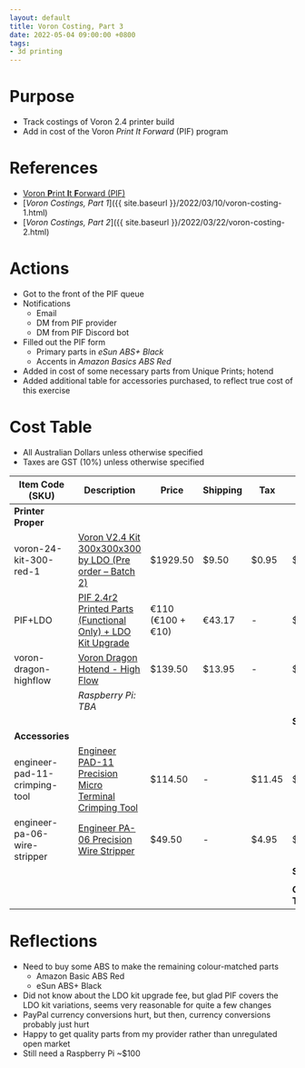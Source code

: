 ```yaml
---
layout: default
title: Voron Costing, Part 3
date: 2022-05-04 09:00:00 +0800
tags:
- 3d printing
---
```


# Purpose
- Track costings of Voron 2.4 printer build
- Add in cost of the Voron *Print It Forward* (PIF) program

# References
- [Voron **P**rint **I**t **F**orward (PIF)](https://pif.voron.dev/)
- [*Voron Costings, Part 1*]({{ site.baseurl }}/2022/03/10/voron-costing-1.html)
- [*Voron Costings, Part 2*]({{ site.baseurl }}/2022/03/22/voron-costing-2.html)

# Actions
- Got to the front of the PIF queue
- Notifications
  - Email
  - DM from PIF provider
  - DM from PIF Discord bot
- Filled out the PIF form
  - Primary parts in *eSun ABS+ Black*
  - Accents in *Amazon Basics ABS Red*
- Added in cost of some necessary parts from Unique Prints; hotend
- Added additional table for accessories purchased, to reflect true cost of this exercise

# Cost Table
- All Australian Dollars unless otherwise specified
- Taxes are GST (10%)  unless otherwise specified

| Item Code (SKU) | Description | Price | Shipping | Tax | Net | Running Total |
| ---       | ---         | ---   | ---      | --- | ---   | ---           |
| **Printer Proper** ||||||
| voron-24-kit-300-red-1 | [Voron V2.4 Kit 300x300x300 by LDO (Pre order – Batch 2)](https://uniqueprints.shop/shop/ldo/voron-v2-4-kit-300x300x300-by-ldo-pre-order-batch-2/) | $1929.50 | $9.50 | $0.95 | $1939.95 | $1939.95 |
| PIF+LDO | [PIF 2.4r2 Printed Parts (Functional Only) + LDO Kit Upgrade](https://pif.voron.dev/) | €110 (€100 + €10) | €43.17 | - | $237.97 | $2177.92 |
| voron-dragon-highflow | [Voron Dragon Hotend - High Flow](https://uniqueprints.shop/shop/extruder-hotend/voron-dragon-hotend/?attribute_flow=High+Flow) | $139.50 | $13.95 | - | $153.45 | $2331.37 |
| | *Raspberry Pi: TBA* |||||
||||||**Sub Total**|**$2331.37**|
| **Accessories** ||||||
| engineer-pad-11-crimping-tool | [Engineer PAD-11 Precision Micro Terminal Crimping Tool](https://uniqueprints.shop/shop/tools/engineer/engineer-pad-11-precision-micro-terminal-crimping-tool/) | $114.50 | - | $11.45 | $125.95 | $125.95 | $125.95 |
| engineer-pa-06-wire-stripper | [Engineer PA-06 Precision Wire Stripper](https://uniqueprints.shop/shop/tools/engineer/engineer-pa-06-wire-stripper/) | $49.50 | - | $4.95  | $54.45 | $180.40 |
||||||**Sub Total**|**$180.40**|
|||||||
||||||**Grand Total**|**$2511.77**|

# Reflections
- Need to buy some ABS to make the remaining colour-matched parts
  - Amazon Basic ABS Red
  - eSun ABS+ Black
- Did not know about the LDO kit upgrade fee, but glad PIF covers the LDO kit variations, seems very reasonable for quite a few changes
- PayPal currency conversions hurt, but then, currency conversions probably just hurt
- Happy to get quality parts from my provider rather than unregulated open market
- Still need a Raspberry Pi ~$100
